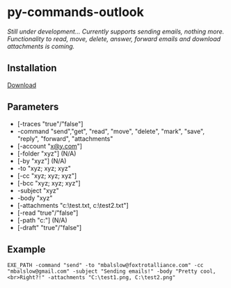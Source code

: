 # py-commands-outlook

<i>Still under development... Currently supports sending emails, nothing more. Functionality to read, move, delete, answer, forward emails and download attachments is coming.</i>

## Installation
[Download](https://github.com/foxtrot-alliance/py-commands-outlook/releases/download/v0.0.2/py-commands-outlook_v0.0.2.zip)

## Parameters
* [-traces "true"/"false"]
* -command "send","get", "read", "move", "delete", "mark", "save", "reply", "forward", "attachments"
* [-account "x@y.com"]
* [-folder "xyz"] (N/A)
* [-by "xyz"] (N/A)
* -to "xyz; xyz; xyz"
* [-cc "xyz; xyz; xyz"]
* [-bcc "xyz; xyz; xyz"]
* -subject "xyz"
* -body "xyz"
* [-attachments "c:\test.txt, c:\test2.txt"]
* [-read "true"/"false"]
* [-path "c:\"] (N/A)
* [-draft" "true"/"false"]

## Example
```
EXE_PATH -command "send" -to "mbalslow@foxtrotalliance.com" -cc "mbalslow@gmail.com" -subject "Sending emails!" -body "Pretty cool,<br>Right?!" -attachments "C:\test1.png, C:\test2.png"
```

